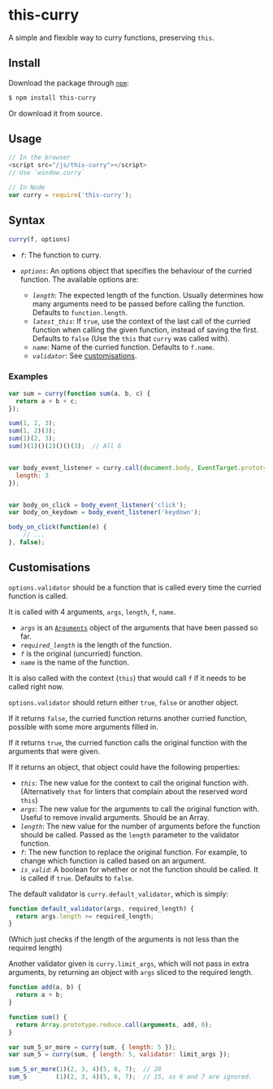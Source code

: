 # this-curry
A simple and flexible way to curry functions, preserving `this`.

## Install

Download the package through [`npm`](https://www.npmjs.com/package/this-curry):

```bash
$ npm install this-curry
```

Or download it from source.

## Usage

```javascript
// In the browser
<script src="/js/this-curry"></script>
// Use `window.curry`

// In Node
var curry = require('this-curry');
```

## Syntax

```javascript
curry(f, options)
```

- *`f`*: The function to curry.  
- *`options`*: An options object that specifies the behaviour of the curried function. The available options are:

  - *`length`*: The expected length of the function. Usually determines how many arguments need to be passed before calling the function. Defaults to `function.length`.  
  - *`latest_this`*: If `true`, use the context of the last call of the curried function when calling the given function, instead of saving the first. Defaults to `false` (Use the `this` that `curry` was called with).  
  - *`name`*: Name of the curried function. Defaults to `f.name`.  
  - *`validator`*: See [customisations](#customisations).

### Examples

```javascript
var sum = curry(function sum(a, b, c) {
  return a + b + c;
});

sum(1, 2, 3);
sum(1, 2)(3);
sum(1)(2, 3);
sum()(1)()(2)()()(3);  // All 6


var body_event_listener = curry.call(document.body, EventTarget.prototype.addEventListener, {
  length: 3
});


var body_on_click = body_event_listener('click');
var body_on_keydown = body_event_listener('keydown');

body_on_click(function(e) {
    // ...
}, false);
```

## Customisations

`options.validator` should be a function that is called every time the curried function is called.

It is called with 4 arguments, `args`, `length`, `f`, `name`.

  - *`args`* is an [`Arguments`](https://developer.mozilla.org/docs/Web/JavaScript/Reference/Functions/arguments) object of the arguments that have been passed so far.  
  - *`required_length`* is the length of the function.  
  - *`f`* is the original (uncurried) function.  
  - *`name`* is the name of the function.

It is also called with the context (`this`) that would call `f` if it needs to be called right now.

`options.validator` should return either `true`, `false` or another object.

If it returns `false`, the curried function returns another curried function, possible with some more arguments filled in.

If it returns `true`, the curried function calls the original function with the arguments that were given.

If it returns an object, that object could have the following properties:

  - *`this`*: The new value for the context to call the original function with. (Alternatively `that` for linters that complain about the reserved word `this`)  
  - *`args`*: The new value for the arguments to call the original function with. Useful to remove invalid arguments. Should be an Array.  
  - *`length`*: The new value for the number of arguments before the function should be called. Passed as the `length` parameter to the validator function.  
  - *`f`*: The new function to replace the original function. For example, to change which function is called based on an argument.  
  - *`is_valid`*: A boolean for whether or not the function should be called. It is called if `true`. Defaults to `false`.

The default validator is `curry.default_validator`, which is simply:

```javascript
function default_validator(args, required_length) {
  return args.length >= required_length;
}
```

(Which just checks if the length of the arguments is not less than the required length)

Another validator given is `curry.limit_args`, which will not pass in extra arguments, by returning an object with `args` sliced to the required length.

```javascript
function add(a, b) {
  return a + b;
}

function sum() {
  return Array.prototype.reduce.call(arguments, add, 0);
}

var sum_5_or_more = curry(sum, { length: 5 });
var sum_5 = curry(sum, { length: 5, validator: limit_args });

sum_5_or_more(1)(2, 3, 4)(5, 6, 7);  // 28
sum_5        (1)(2, 3, 4)(5, 6, 7);  // 15, as 6 and 7 are ignored.
```
